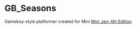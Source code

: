 # GB_Seasons

Gameboy-style platformer created for Mini [Mini Jam 4th Edition](https://itch.io/jam/mini-jam-4th-edition)